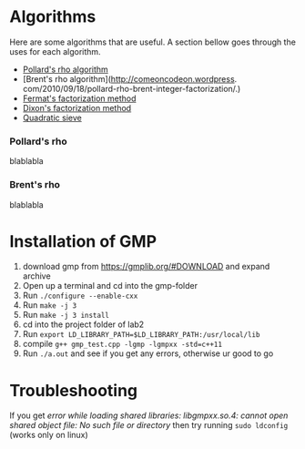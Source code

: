 # Algorithms
Here are some algorithms that are useful. A section bellow goes through the uses for each algorithm.

* [Pollard's rho algorithm](https://en.wikipedia.org/wiki/Pollard%27s_rho_algorithm)
* [Brent's rho algorithm](http://comeoncodeon.wordpress. com/2010/09/18/pollard-rho-brent-integer-factorization/.)
* [Fermat's factorization method](https://en.wikipedia.org/wiki/Fermat%27s_factorization_method)
* [Dixon's factorization method](https://en.wikipedia.org/wiki/Dixon%27s_factorization_method)
* [Quadratic sieve](https://en.wikipedia.org/wiki/Quadratic_sieve)

### Pollard's rho

blablabla

### Brent's rho

blablabla

# Installation of GMP

1. download gmp from https://gmplib.org/#DOWNLOAD and expand archive
2. Open up a terminal and cd into the gmp-folder
3. Run `./configure --enable-cxx`
4. Run `make -j 3`
5. Run `make -j 3 install`
6. cd into the project folder of lab2
7. Run `export LD_LIBRARY_PATH=$LD_LIBRARY_PATH:/usr/local/lib`
8. compile `g++ gmp_test.cpp -lgmp -lgmpxx -std=c++11`
9. Run `./a.out` and see if you get any errors, otherwise ur good to go

# Troubleshooting

If you get _error while loading shared libraries: libgmpxx.so.4: cannot open shared object file: No such file or directory_ then try running `sudo ldconfig` (works only on linux)

